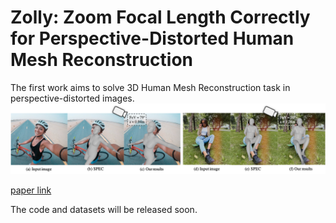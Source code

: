 # Zolly: Zoom Focal Length Correctly for Perspective-Distorted Human Mesh Reconstruction

The first work aims to solve 3D Human Mesh Reconstruction task in perspective-distorted images. 
![teaser](assets/teaser.png)

[paper link](https://arxiv.org/abs/2303.13796)

The code and datasets will be released soon.
